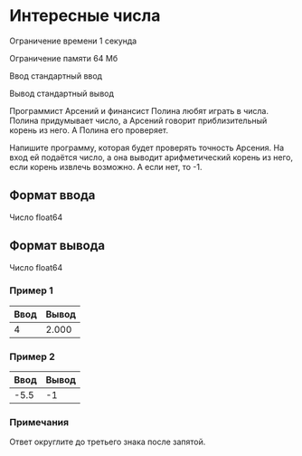 # Интересные числа

Ограничение времени	1 секунда

Ограничение памяти	64 Мб

Ввод	стандартный ввод

Вывод	стандартный вывод

Программист Арсений и финансист Полина любят играть в числа. Полина придумывает число, а Арсений говорит приблизительный корень из него. А Полина его проверяет.

Напишите программу, которая будет проверять точность Арсения. На вход ей подаётся число, а она выводит арифметический корень из него, если корень извлечь возможно. А если нет, то -1.


## Формат ввода
Число float64


## Формат вывода
Число float64


### Пример 1
|Ввод	|Вывод|
|-|-|
|4|2.000|


### Пример 2
|Ввод	|Вывод|
|-|-|
|-5.5|-1|


### Примечания
Ответ округлите до третьего знака после запятой.